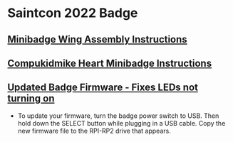# Saintcon 2022 Badge


## [Minibadge Wing Assembly Instructions](SolderingInstructions/README.md)


## [Compukidmike Heart Minibadge Instructions](MinibadgeInstructions/README.md)

  
## [Updated Badge Firmware - Fixes LEDs not turning on](Saintcon2022BadgeFirmwareFix.uf2)

  - To update your firmware, turn the badge power switch to USB. Then hold down the SELECT button while plugging in a USB cable. Copy the new firmware file to the RPI-RP2 drive that appears.
  